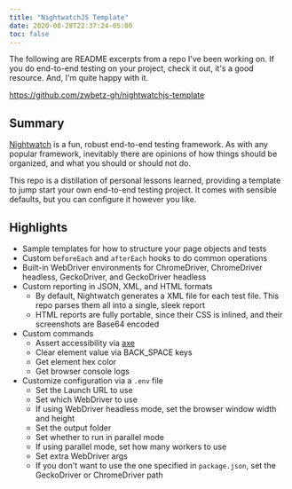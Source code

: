 ```yaml
---
title: "NightwatchJS Template"
date: 2020-08-28T22:37:24-05:00
toc: false
---
```


The following are README excerpts from a repo I've been working on. If you do end-to-end testing on your project, check it out, it's a good resource. And, I'm quite happy with it.

<!--more-->

<https://github.com/zwbetz-gh/nightwatchjs-template>

## Summary

[Nightwatch](https://nightwatchjs.org/) is a fun, robust end-to-end testing framework. As with any popular framework, inevitably there are opinions of how things should be organized, and what you should or should not do.

This repo is a distillation of personal lessons learned, providing a template to jump start your own end-to-end testing project. It comes with sensible defaults, but you can configure it however you like.

## Highlights

- Sample templates for how to structure your page objects and tests
- Custom `beforeEach` and `afterEach` hooks to do common operations
- Built-in WebDriver environments for ChromeDriver, ChromeDriver headless, GeckoDriver, and GeckoDriver headless
- Custom reporting in JSON, XML, and HTML formats
    - By default, Nightwatch generates a XML file for each test file. This repo parses them all into a single, sleek report
    - HTML reports are fully portable, since their CSS is inlined, and their screenshots are Base64 encoded
- Custom commands
    - Assert accessibility via [axe](https://github.com/dequelabs/axe-core)
    - Clear element value via BACK_SPACE keys
    - Get element hex color
    - Get browser console logs
- Customize configuration via a `.env` file
    - Set the Launch URL to use
    - Set which WebDriver to use
    - If using WebDriver headless mode, set the browser window width and height
    - Set the output folder
    - Set whether to run in parallel mode
    - If using parallel mode, set how many workers to use
    - Set extra WebDriver args
    - If you don't want to use the one specified in `package.json`, set the GeckoDriver or ChromeDriver path
